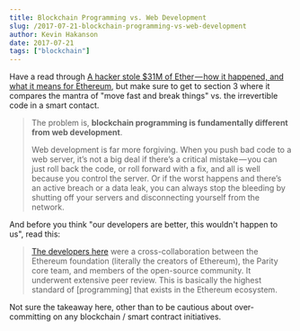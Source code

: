 ```yaml
---
title: Blockchain Programming vs. Web Development
slug: /2017-07-21-blockchain-programming-vs-web-development
author: Kevin Hakanson
date: 2017-07-21
tags: ["blockchain"]
---
```

Have a read through [A hacker stole $31M of Ether — how it happened, and what it means for Ethereum](https://medium.freecodecamp.org/a-hacker-stole-31m-of-ether-how-it-happened-and-what-it-means-for-ethereum-9e5dc29e33ce), but make sure to get to section 3 where it compares the mantra of "move fast and break things" vs. the irrevertible code in a smart contact.

> The problem is, **blockchain programming is fundamentally different from web development**.
>
> Web development is far more forgiving. When you push bad code to a web server, it’s not a big deal if there’s a critical mistake — you can just roll back the code, or roll forward with a fix, and all is well because you control the server. Or if the worst happens and there’s an active breach or a data leak, you can always stop the bleeding by shutting off your servers and disconnecting yourself from the network.

And before you think "our developers are better, this wouldn't happen to us", read this:

> [The developers here](https://blog.parity.io/the-multi-sig-hack-a-postmortem/) were a cross-collaboration between the Ethereum foundation (literally the creators of Ethereum), the Parity core team, and members of the open-source community. It underwent extensive peer review. This is basically the highest standard of [programming] that exists in the Ethereum ecosystem.

Not sure the takeaway here, other than to be cautious about over-committing on any blockchain / smart contract initiatives.